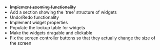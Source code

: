 - ~~Implement zooming functionality~~
- Add a section showing the 'tree' structure of widgets
- Undo/Redo functionality
- Implement widget properties
- Populate the lookup table for widgets
- Make the widgets dragable and clickable
- Fix the screen controller buttons so that they actually change the size of the screen
